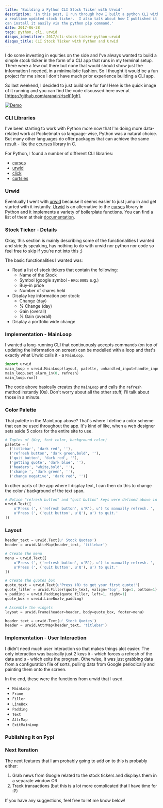 ```yaml
---
title: 'Building a Python CLI Stock Ticker with Urwid'
description: 'In this post, I run through how I built a python CLI with the urwid package - 
a realtime updated stock ticker.  I also talk about how I published it to Pypi so that others 
can install it easily via the python pip command.'
date: 2017-06-28
tags: python, cli, urwid
disqus_identifier: 2017/cli-stock-ticker-python-urwid
disqus_title: CLI Stock Ticker with Python and Urwid
---
```


I do some investing in equities on the side and I've always wanted to build a simple stock ticker in the form of a
CLI app that runs in my terminal setup. There were a few out there but none that would should show 
just the information I needed, in a minimalistic fashion. So I thought it would be a fun project 
for me since I don't have much prior experience building a CLI app. 
  
So last weekend, I decided to just build one for fun! Here is the quick image of it running and 
you can find the code discussed here over at [https://github.com/aranair/rtscli][gh].

[![Demo](https://raw.githubusercontent.com/aranair/rtscli/master/rtscli-demo.png)](https://raw.githubusercontent.com/aranair/rtscli/master/rtscli-demo.png)

### CLI Libraries

I've been starting to work with Python more now that I'm doing more data-related work at Pocketmath 
so language-wise, Python was a natural choice. But many other languages do offer packages that 
can achieve the same result - like the [ccurses][1] library in C.

For Python, I found a number of different CLI libraries:

- [curses][2]
- [urwid][3]
- [click][4]
- [curtsies][5]

### Urwid

Eventually I went with [urwid][3] because it seems easier to just jump in and get started with it instantly.
[Urwid][3] is an alternative to the [curses][2] library in Python and it implements a variety of boilerplate
functions. You can find a list of them at their [documentation][6]. 

### Stock Ticker - Details

Okay, this section is mainly describing some of the functionalities I wanted and strictly
speaking, has nothing to do with urwid nor python nor code so feel free to skip if you're not into this ;)

The basic functionalities I wanted was:

- Read a list of stock tickers that contain the following:
  - Name of the Stock
  - Symbol (google symbol - `HKG:0005` e.g.)
  - Buy-in price
  - Number of shares held
- Display key information per stock:
  - Change (day)
  - % Change (day)
  - Gain (overall)
  - % Gain (overall)
- Display a portfolio wide change

### Implementation - MainLoop

I wanted a long-running CLI that continuously accepts commands (on top of updating the information on screen) 
can be modelled with a loop and that's exactly what Urwid calls it - a `MainLoop`.

```python
import urwid
main_loop = urwid.MainLoop(layout, palette, unhandled_input=handle_input)
main_loop.set_alarm_in(0, refresh)
main_loop.run()
```

The code above basically creates the `MainLoop` and calls the `refresh` method instantly (0s).
Don't worry about all the other stuff, I'll talk about those in a minute.

### Color Palette

That palette in the MainLoop above? That's where I define a color scheme that can be used
throughout the app. It's kind of like, when a web designer sets aside 5 colors for the entire
site to use.

```python
# Tuples of (Key, font color, background color)
palette = [
  ('titlebar', 'dark red', ''),
  ('refresh button', 'dark green,bold', ''),
  ('quit button', 'dark red', ''),
  ('getting quote', 'dark blue', ''),
  ('headers', 'white,bold', ''),
  ('change ', 'dark green', ''),
  ('change negative', 'dark red', '')]
```

In other parts of the app where I display text, I can then do this to change the color / background
of the text span.

```python
# Notice "refresh button" and "quit button" keys were defined above in the color scheme.
urwid.Text([
    u'Press (', ('refresh button', u'R'), u') to manually refresh. ',
    u'Press (', ('quit button', u'Q'), u') to quit.'
])
```

### Layout

```python
header_text = urwid.Text(u' Stock Quotes')
header = urwid.AttrMap(header_text, 'titlebar')
```

```python
# Create the menu
menu = urwid.Text([
    u'Press (', ('refresh button', u'R'), u') to manually refresh. ',
    u'Press (', ('quit button', u'Q'), u') to quit.'
])

# Create the quotes box
quote_text = urwid.Text(u'Press (R) to get your first quote!')
quote_filler = urwid.Filler(quote_text, valign='top', top=1, bottom=1)
v_padding = urwid.Padding(quote_filler, left=1, right=1)
quote_box = urwid.LineBox(v_padding)

# Assemble the widgets
layout = urwid.Frame(header=header, body=quote_box, footer=menu)

header_text = urwid.Text(u' Stock Quotes')
header = urwid.AttrMap(header_text, 'titlebar')
```

### Implementation - User Interaction 

I didn't need much user interaction so that makes things alot easier. The only interaction 
was basically just 2 keys `R` - which forces a refresh of the data and `Q` - which exits the program.
Otherwise, it was just grabbing data from a configuration file of sorts, pulling data from 
Google periodically and painting them onto the screen. 

In the end, these were the functions from urwid that I used.

- `MainLoop`
- `Frame`
- `Filler`
- `LineBox`
- `Padding`
- `Text`
- `AttrMap`
- `ExitMainLoop`

### Publishing it on Pypi

### Next Iteration

The next features that I am probably going to add on to this is probably either:

1. Grab news from Google related to the stock tickers and displays them in a separate window OR
2. Track transactions (but this is a lot more complicated that I have time for :P)

If you have any suggestions, feel free to let me know below!

[gh]: https://github.com/aranair/rtscli
[1]: http://tldp.org/HOWTO/NCURSES-Programming-HOWTO/intro.html#WHATIS
[2]: https://docs.python.org/2/howto/curses.html
[3]: http://urwid.org/
[4]: http://click.pocoo.org/5/
[5]: https://github.com/thomasballinger/curtsies
[6]: http://urwid.org/manual/index.html
[7]: http://urwid.org/tutorial/index.html
